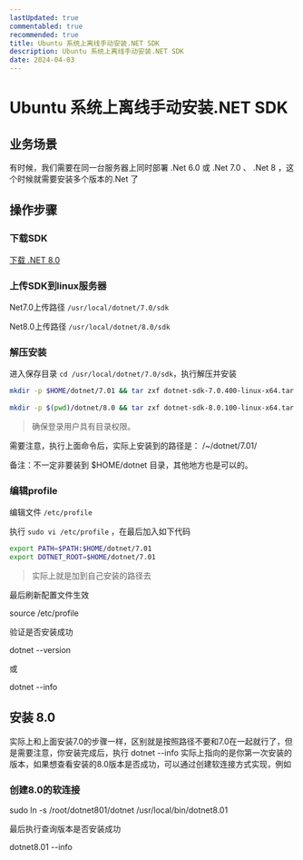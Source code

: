 ```yaml
---
lastUpdated: true
commentabled: true
recommended: true
title: Ubuntu 系统上离线手动安装.NET SDK
description: Ubuntu 系统上离线手动安装.NET SDK
date: 2024-04-03
---
```



# Ubuntu 系统上离线手动安装.NET SDK #

## 业务场景 ##

有时候，我们需要在同一台服务器上同时部署 .Net 6.0 或  .Net 7.0 、 .Net 8 ，这个时候就需要安装多个版本的.Net 了


## 操作步骤 ##


### 下载SDK ###

[下载 .NET 8.0](https://dotnet.microsoft.com/zh-cn/download/dotnet/8.0)

### 上传SDK到linux服务器 ###

Net7.0上传路径 `/usr/local/dotnet/7.0/sdk`

Net8.0上传路径 `/usr/local/dotnet/8.0/sdk`

### 解压安装 ###

进入保存目录 `cd /usr/local/dotnet/7.0/sdk`，执行解压并安装

```bash
mkdir -p $HOME/dotnet/7.01 && tar zxf dotnet-sdk-7.0.400-linux-x64.tar.gz -C $HOME/dotnet/7.01
  
mkdir -p $(pwd)/dotnet/8.0 && tar zxf dotnet-sdk-8.0.100-linux-x64.tar.gz -C $(pwd)/dotnet/8.0
```

> 确保登录用户具有目录权限。

需要注意，执行上面命令后，实际上安装到的路径是： /~/dotnet/7.01/

备注：不一定非要装到 $HOME/dotnet 目录，其他地方也是可以的。

### 编辑profile ###

编辑文件 `/etc/profile`

执行 `sudo vi /etc/profile`  ，在最后加入如下代码

```bash
export PATH=$PATH:$HOME/dotnet/7.01
export DOTNET_ROOT=$HOME/dotnet/7.01
```

> 实际上就是加到自己安装的路径去

最后刷新配置文件生效

  source /etc/profile

验证是否安装成功

  dotnet --version

或

  dotnet --info

## 安装 8.0 ##

实际上和上面安装7.0的步骤一样，区别就是按照路径不要和7.0在一起就行了，但是需要注意，你安装完成后，执行 dotnet --info 实际上指向的是你第一次安装的版本，如果想查看安装的8.0版本是否成功，可以通过创建软连接方式实现，例如

### 创建8.0的软连接 ###

  sudo ln -s /root/dotnet801/dotnet /usr/local/bin/dotnet8.01

最后执行查询版本是否安装成功

  dotnet8.01 --info
